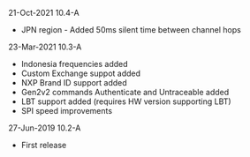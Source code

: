 21-Oct-2021 10.4-A
-	JPN region - Added 50ms silent time between channel hops

23-Mar-2021 10.3-A
-	Indonesia frequencies added
-	Custom Exchange suppot added
-	NXP Brand ID support added
-	Gen2v2 commands Authenticate and Untraceable added
-	LBT support added (requires HW version supporting LBT)
- 	SPI speed improvements

27-Jun-2019 10.2-A
- First release
